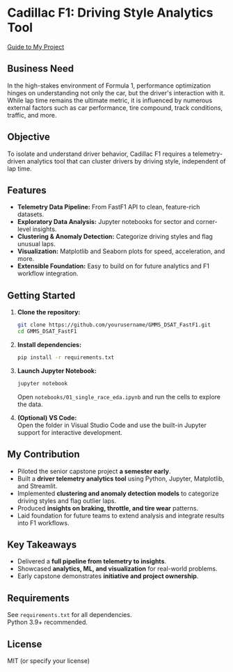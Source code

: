 # Cadillac F1: Driving Style Analytics Tool

[Guide to My Project](https://docs.google.com/document/d/1BunsD4oBivE5Oaoi5o8yKeI-t56p413B6HScvpEkVn8/edit?usp=sharing)

## Business Need  
In the high-stakes environment of Formula 1, performance optimization hinges on understanding not only the car, but the driver's interaction with it. While lap time remains the ultimate metric, it is influenced by numerous external factors such as car performance, tire compound, track conditions, traffic, and more.  

## Objective  
To isolate and understand driver behavior, Cadillac F1 requires a telemetry-driven analytics tool that can cluster drivers by driving style, independent of lap time.  

## Features
- **Telemetry Data Pipeline:** From FastF1 API to clean, feature-rich datasets.
- **Exploratory Data Analysis:** Jupyter notebooks for sector and corner-level insights.
- **Clustering & Anomaly Detection:** Categorize driving styles and flag unusual laps.
- **Visualization:** Matplotlib and Seaborn plots for speed, acceleration, and more.
- **Extensible Foundation:** Easy to build on for future analytics and F1 workflow integration.

## Getting Started

1. **Clone the repository:**
    ```sh
    git clone https://github.com/yourusername/GMMS_DSAT_FastF1.git
    cd GMMS_DSAT_FastF1
    ```

2. **Install dependencies:**
    ```sh
    pip install -r requirements.txt
    ```

3. **Launch Jupyter Notebook:**
    ```sh
    jupyter notebook
    ```
    Open `notebooks/01_single_race_eda.ipynb` and run the cells to explore the data.

4. **(Optional) VS Code:**  
   Open the folder in Visual Studio Code and use the built-in Jupyter support for interactive development.

## My Contribution
- Piloted the senior capstone project **a semester early**.
- Built a **driver telemetry analytics tool** using Python, Jupyter, Matplotlib, and Streamlit.
- Implemented **clustering and anomaly detection models** to categorize driving styles and flag outlier laps.
- Produced **insights on braking, throttle, and tire wear** patterns.
- Laid foundation for future teams to extend analysis and integrate results into F1 workflows.

## Key Takeaways
- Delivered a **full pipeline from telemetry to insights**.
- Showcased **analytics, ML, and visualization** for real-world problems.
- Early capstone demonstrates **initiative and project ownership**.

## Requirements
See `requirements.txt` for all dependencies.  
Python 3.9+ recommended.

## License
MIT (or specify your license)
